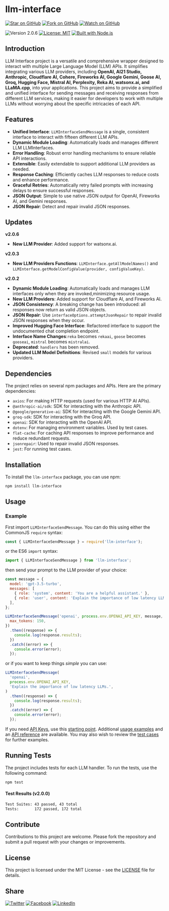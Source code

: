# llm-interface

[![Star on GitHub](https://img.shields.io/github/stars/samestrin/llm-interface?style=social)](https://github.com/samestrin/llm-interface/stargazers) [![Fork on GitHub](https://img.shields.io/github/forks/samestrin/llm-interface?style=social)](https://github.com/samestrin/llm-interface/network/members) [![Watch on GitHub](https://img.shields.io/github/watchers/samestrin/llm-interface?style=social)](https://github.com/samestrin/llm-interface/watchers)

![Version 2.0.6](https://img.shields.io/badge/Version-2.0.6-blue) [![License: MIT](https://img.shields.io/badge/License-MIT-yellow.svg)](https://opensource.org/licenses/MIT) [![Built with Node.js](https://img.shields.io/badge/Built%20with-Node.js-green)](https://nodejs.org/)

## Introduction

LLM Interface project is a versatile and comprehensive wrapper designed to interact with multiple Large Language Model (LLM) APIs. It simplifies integrating various LLM providers, including **OpenAI, AI21 Studio, Anthropic, Cloudflare AI, Cohere, Fireworks AI, Google Gemini, Goose AI, Groq, Hugging Face, Mistral AI, Perplexity, Reka AI, watsonx.ai, and LLaMA.cpp**, into your applications. This project aims to provide a simplified and unified interface for sending messages and receiving responses from different LLM services, making it easier for developers to work with multiple LLMs without worrying about the specific intricacies of each API.

## Features

- **Unified Interface**: `LLMInterfaceSendMessage` is a single, consistent interface to interact with fifteen different LLM APIs.
- **Dynamic Module Loading**: Automatically loads and manages different LLM LLMInterfaces.
- **Error Handling**: Robust error handling mechanisms to ensure reliable API interactions.
- **Extensible**: Easily extendable to support additional LLM providers as needed.
- **Response Caching**: Efficiently caches LLM responses to reduce costs and enhance performance.
- **Graceful Retries**: Automatically retry failed prompts with increasing delays to ensure successful responses.
- **JSON Output**: Simple to use native JSON output for OpenAI, Fireworks AI, and Gemini responses.
- **JSON Repair**: Detect and repair invalid JSON responses.

## Updates

**v2.0.6**

- **New LLM Provider**: Added support for watsonx.ai.

**v2.0.3**

- **New LLM Providers Functions**: `LLMInterface.getAllModelNames()` and `LLMInterface.getModelConfigValue(provider, configValueKey)`.

**v2.0.2**

- **Dynamic Module Loading**: Automatically loads and manages LLM interfaces only when they are invoked,minimizing resource usage.
- **New LLM Providers**: Added support for Cloudflare AI, and Fireworks AI.
- **JSON Consistency**: A breaking change has been introduced: all responses now return as valid JSON objects.
- **JSON Repair**: Use `interfaceOptions.attemptJsonRepair` to repair invalid JSON responses when they occur.
- **Improved Hugging Face Interface**: Refactored interface to support the undocumented chat completion endpoint.
- **Interface Name Changes**:`reka` becomes `rekaai`, `goose` becomes `gooseai`, `mistral` becomes `mistralai`.
- **Deprecated**: `handlers` has been removed.
- **Updated LLM Model Definitions**: Revised `small` models for various providers.

## Dependencies

The project relies on several npm packages and APIs. Here are the primary dependencies:

- `axios`: For making HTTP requests (used for various HTTP AI APIs).
- `@anthropic-ai/sdk`: SDK for interacting with the Anthropic API.
- `@google/generative-ai`: SDK for interacting with the Google Gemini API.
- `groq-sdk`: SDK for interacting with the Groq API.
- `openai`: SDK for interacting with the OpenAI API.
- `dotenv`: For managing environment variables. Used by test cases.
- `flat-cache`: For caching API responses to improve performance and reduce redundant requests.
- `jsonrepair`: Used to repair invalid JSON responses.
- `jest`: For running test cases.

## Installation

To install the `llm-interface` package, you can use npm:

```bash
npm install llm-interface
```

## Usage

### Example

First import `LLMInterfaceSendMessage`. You can do this using either the CommonJS `require` syntax:

```javascript
const { LLMInterfaceSendMessage } = require('llm-interface');
```

or the ES6 `import` syntax:

```javascript
import { LLMInterfaceSendMessage } from 'llm-interface';
```

then send your prompt to the LLM provider of your choice:

```javascript
const message = {
  model: 'gpt-3.5-turbo',
  messages: [
    { role: 'system', content: 'You are a helpful assistant.' },
    { role: 'user', content: 'Explain the importance of low latency LLMs.' },
  ],
};

LLMInterfaceSendMessage('openai', process.env.OPENAI_API_KEY, message, {
  max_tokens: 150,
})
  .then((response) => {
    console.log(response.results);
  })
  .catch((error) => {
    console.error(error);
  });
```

or if you want to keep things _simple_ you can use:

```javascript
LLMInterfaceSendMessage(
  'openai',
  process.env.OPENAI_API_KEY,
  'Explain the importance of low latency LLMs.',
)
  .then((response) => {
    console.log(response.results);
  })
  .catch((error) => {
    console.error(error);
  });
```

If you need [API Keys](/docs/APIKEYS.md), use this [starting point](/docs/APIKEYS.md). Additional [usage examples](/docs/USAGE.md) and an [API reference](/docs/API.md) are available. You may also wish to review the [test cases](/test/) for further examples.

## Running Tests

The project includes tests for each LLM handler. To run the tests, use the following command:

```bash
npm test
```

#### Test Results (v2.0.0)

```bash
Test Suites: 43 passed, 43 total
Tests:       172 passed, 172 total
```

## Contribute

Contributions to this project are welcome. Please fork the repository and submit a pull request with your changes or improvements.

## License

This project is licensed under the MIT License - see the [LICENSE](/LICENSE) file for details.

## Share

[![Twitter](https://img.shields.io/badge/X-Tweet-blue)](https://twitter.com/intent/tweet?text=Check%20out%20this%20awesome%20project!&url=https://github.com/samestrin/llm-interface) [![Facebook](https://img.shields.io/badge/Facebook-Share-blue)](https://www.facebook.com/sharer/sharer.php?u=https://github.com/samestrin/llm-interface) [![LinkedIn](https://img.shields.io/badge/LinkedIn-Share-blue)](https://www.linkedin.com/sharing/share-offsite/?url=https://github.com/samestrin/llm-interface)
